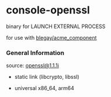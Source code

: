 # console-openssl
binary for LAUNCH EXTERNAL PROCESS

for use with [blegay/acme_component](https://github.com/blegay/acme_component)

### General Information

source: [openssl@1.1.1i](https://github.com/openssl/openssl/releases/tag/OpenSSL_1_1_1i)

* static link (libcrypto, libssl)

* universal x86_64, arm64
